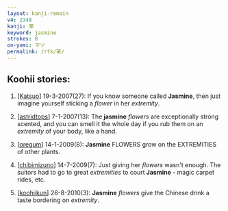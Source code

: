 ```yaml
---
layout: kanji-remain
v4: 2348
kanji: 茉
keyword: jasmine
strokes: 8
on-yomi: マツ
permalink: /rtk/茉/
---
```


## Koohii stories: 

1) [<a href="http://kanji.koohii.com/profile/Katsuo">Katsuo</a>] 19-3-2007(27): If you know someone called<strong> Jasmine</strong>, then just imagine yourself sticking a <em>flower</em> in her <em>extremity</em>.

2) [<a href="http://kanji.koohii.com/profile/astridtops">astridtops</a>] 7-1-2007(13): The<strong> jasmine</strong> <em>flowers</em> are exceptionally strong scented, and you can smell it the whole day if you rub them on an <em>extremity</em> of your body, like a hand.

3) [<a href="http://kanji.koohii.com/profile/oregum">oregum</a>] 14-1-2009(8): <strong>Jasmine</strong> FLOWERS grow on the EXTREMITIES of other plants.

4) [<a href="http://kanji.koohii.com/profile/chibimizuno">chibimizuno</a>] 14-7-2009(7): Just giving her <em>flowers</em> wasn&#039;t enough. The suitors had to go to great <em>extremities</em> to court<strong> Jasmine</strong> - magic carpet rides, etc.

5) [<a href="http://kanji.koohii.com/profile/koohiikun">koohiikun</a>] 26-8-2010(3): <strong>Jasmine</strong> <em>flowers</em> give the Chinese drink a taste bordering on <em>extremity</em>.

